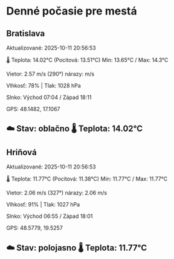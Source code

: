 ﻿# Denné počasie pre mestá

## Bratislava
Aktualizované: 2025-10-11 20:56:53

🌡️ Teplota: 14.02°C 
(Pocitová: 13.51°C)
Min: 13.65°C / Max: 14.3°C

Vietor: 2.57 m/s    (290°) 
nárazy:  m/s

Vlhkosť: 78% | Tlak: 1028 hPa

Slnko: Východ 07:04 / Západ 18:11

GPS: 48.1482, 17.1067

☁️ Stav: oblačno        🌡️ Teplota: 14.02°C
---

## Hriňová
Aktualizované: 2025-10-11 20:56:53

🌡️ Teplota: 11.77°C 
(Pocitová: 11.38°C)
Min: 11.77°C / Max: 11.77°C

Vietor: 2.06 m/s (327°)
nárazy: 2.06 m/s

Vlhkosť: 91% | Tlak: 1027 hPa

Slnko: Východ 06:55 / Západ 18:01

GPS: 48.5779, 19.5257

☁️ Stav: polojasno        🌡️ Teplota: 11.77°C
---
